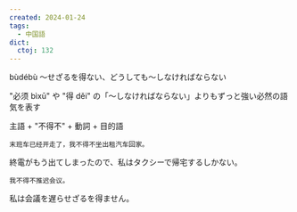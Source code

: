 ```yaml
---
created: 2024-01-24
tags:
  - 中国語
dict:
  ctoj: 132
---
```

bùdébù
〜せざるを得ない、どうしても〜しなければならない

"必须 bìxū" や "得 děi" の「〜しなければならない」よりもずっと強い必然の語気を表す

主語 + "不得不" + 動詞 + 目的語
```zh-cn
末班车已经开走了，我不得不坐出租汽车回家。
```
終電がもう出てしまったので、私はタクシーで帰宅するしかない。
```zh-cn
我不得不推迟会议。
```
私は会議を遅らせざるを得ません。
